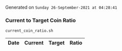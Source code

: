 Generated on `Sunday 26-September-2021 at 04:28:41`

### Current to Target Coin Ratio
`current_coin_ratio.sh`

Date|Current|Target|Ratio
---|---|---|---
